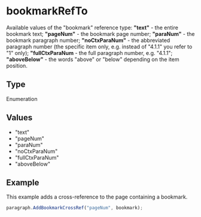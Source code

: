 # bookmarkRefTo

Available values of the "bookmark" reference type:**"text"** - the entire bookmark text;**"pageNum"** - the bookmark page number;**"paraNum"** - the bookmark paragraph number;**"noCtxParaNum"** - the abbreviated paragraph number (the specific item only, e.g. instead of "4.1.1" you refer to "1" only);**"fullCtxParaNum** - the full paragraph number, e.g. "4.1.1";**"aboveBelow"** - the words "above" or "below" depending on the item position.

## Type

Enumeration

## Values

- "text"
- "pageNum"
- "paraNum"
- "noCtxParaNum"
- "fullCtxParaNum"
- "aboveBelow"


## Example

This example adds a cross-reference to the page containing a bookmark.

```javascript editor-xlsx
paragraph.AddBookmarkCrossRef("pageNum", bookmark);
```
